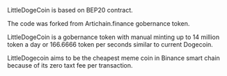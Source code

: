 LittleDogeCoin is based on BEP20 contract.

The code was forked from Artichain.finance gobernance token.

LittleDogeCoin is a gobernance token with manual minting up to 14 million token a day or 166.6666 token per seconds similar to current Dogecoin.

LittleDogecoin aims to be the cheapest meme coin in Binance smart chain because of its zero taxt fee per transaction.
